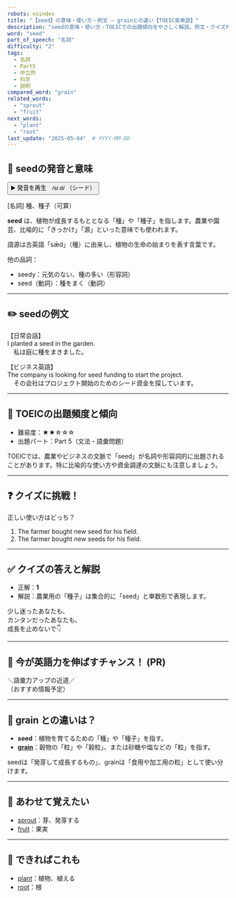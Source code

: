 ```yaml
---
robots: noindex
title: "【seed】の意味・使い方・例文 ― grainとの違い【TOEIC英単語】"
description: "seedの意味・使い方・TOEICでの出題傾向をやさしく解説。例文・クイズ付きでgrainとの違いもわかりやすく学べます。"
word: "seed"
part_of_speech: "名詞"
difficulty: "2"
tags:
  - 名詞
  - Part5
  - 中立的
  - 科学
  - 説明
compared_word: "grain"
related_words:
  - "sprout"
  - "fruit"
next_words:
  - "plant"
  - "root"
last_update: "2025-05-04"  # YYYY-MM-DD
---
```


## 🔰 seedの発音と意味

<button class="play-audio" onclick="playTTS('seed')">
  <span class="play-audio-main">
    ▶️ 発音を再生　/siːd/
  </span>
  <span class="play-audio-sub">
    （シード）
  </span>
</button>

[名詞] 種、種子（可算）

**seed** は、植物が成長するもととなる「種」や「種子」を指します。農業や園芸、比喩的に「きっかけ」「源」といった意味でも使われます。

語源は古英語「sǣd」（種）に由来し、植物の生命の始まりを表す言葉です。

他の品詞：  
- seedy：元気のない、種の多い（形容詞）
- seed（動詞）：種をまく（動詞）

---

## ✏️ seedの例文

【日常会話】  
I planted a seed in the garden.  
　私は庭に種をまきました。

【ビジネス英語】  
The company is looking for seed funding to start the project.  
　その会社はプロジェクト開始のためのシード資金を探しています。

---

## 🎯 TOEICの出題頻度と傾向

- 難易度：★★☆☆☆
- 出題パート：Part 5（文法・語彙問題）

TOEICでは、農業やビジネスの文脈で「seed」が名詞や形容詞的に出題されることがあります。特に比喩的な使い方や資金調達の文脈にも注意しましょう。

---

## ❓ クイズに挑戦！

正しい使い方はどっち？

1. The farmer bought new seed for his field.  
2. The farmer bought new seeds for his field.

---

## ✅ クイズの答えと解説

- 正解：**1**
- 解説：農業用の「種子」は集合的に「seed」と単数形で表現します。

少し迷ったあなたも、  
カンタンだったあなたも、  
成長を止めないで👇️

---

## 🚀 今が英語力を伸ばすチャンス！ (PR)

<div class="info-center">
＼語彙力アップの近道／<br>  
（おすすめ情報予定）
</div>

---

## 🤔  grain との違いは？

- **seed**：植物を育てるための「種」や「種子」を指す。
- **[grain](/word/grain/)**：穀物の「粒」や「穀粒」、または砂糖や塩などの「粒」を指す。

seedは「発芽して成長するもの」、grainは「食用や加工用の粒」として使い分けます。

---

## 🧩 あわせて覚えたい

- [sprout](/word/sprout/)：芽、発芽する
- [fruit](/word/fruit/)：果実

---

## 📖 できればこれも

- [plant](/word/plant/)：植物、植える
- [root](/word/root/)：根

<!-- cvid: aid22_bid48 -->
